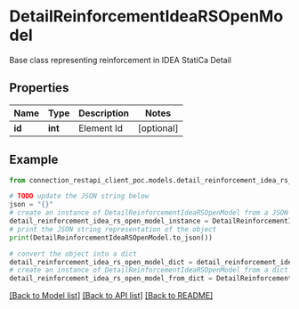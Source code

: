 # DetailReinforcementIdeaRSOpenModel

Base class representing reinforcement in IDEA StatiCa Detail

## Properties

Name | Type | Description | Notes
------------ | ------------- | ------------- | -------------
**id** | **int** | Element Id | [optional] 

## Example

```python
from connection_restapi_client_poc.models.detail_reinforcement_idea_rs_open_model import DetailReinforcementIdeaRSOpenModel

# TODO update the JSON string below
json = "{}"
# create an instance of DetailReinforcementIdeaRSOpenModel from a JSON string
detail_reinforcement_idea_rs_open_model_instance = DetailReinforcementIdeaRSOpenModel.from_json(json)
# print the JSON string representation of the object
print(DetailReinforcementIdeaRSOpenModel.to_json())

# convert the object into a dict
detail_reinforcement_idea_rs_open_model_dict = detail_reinforcement_idea_rs_open_model_instance.to_dict()
# create an instance of DetailReinforcementIdeaRSOpenModel from a dict
detail_reinforcement_idea_rs_open_model_from_dict = DetailReinforcementIdeaRSOpenModel.from_dict(detail_reinforcement_idea_rs_open_model_dict)
```
[[Back to Model list]](../README.md#documentation-for-models) [[Back to API list]](../README.md#documentation-for-api-endpoints) [[Back to README]](../README.md)


